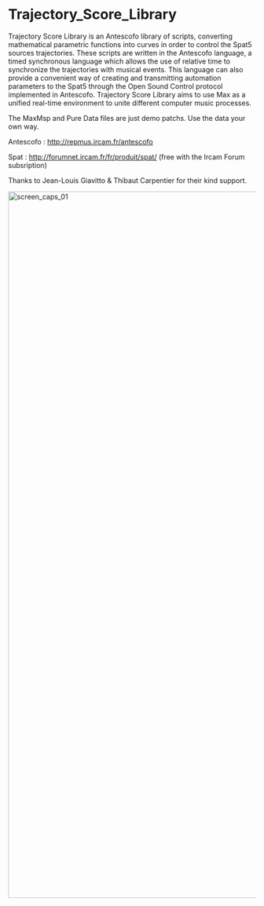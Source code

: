 # Trajectory_Score_Library


Trajectory Score Library is an Antescofo library of scripts, converting mathematical parametric functions into curves in order to control the Spat5 sources trajectories. These scripts are written in the Antescofo language, a timed synchronous language which allows the use of relative time to synchronize the trajectories with musical events. This language can also provide a convenient way of creating and transmitting automation parameters to the Spat5 through the Open Sound Control protocol implemented in Antescofo. Trajectory Score Library aims to use Max as a unified real-time environment to unite different computer music processes.

The MaxMsp and Pure Data files are just demo patchs. Use the data your own way.

Antescofo : http://repmus.ircam.fr/antescofo

Spat : http://forumnet.ircam.fr/fr/produit/spat/
(free with the Ircam Forum subsription)

Thanks to Jean-Louis Giavitto & Thibaut Carpentier for their kind support.



<img width="1440" alt="screen_caps_01" src="https://user-images.githubusercontent.com/4725896/97734578-a4cc2600-1ad9-11eb-9395-be05e27638c9.png">
